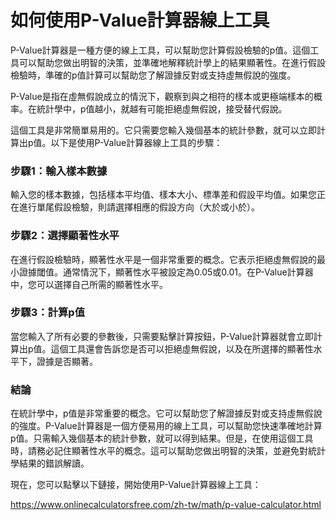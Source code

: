 如何使用P-Value計算器線上工具
==================

P-Value計算器是一種方便的線上工具，可以幫助您計算假設檢驗的p值。這個工具可以幫助您做出明智的決策，並準確地解釋統計學上的結果顯著性。在進行假設檢驗時，準確的p值計算可以幫助您了解證據反對或支持虛無假說的強度。

P-Value是指在虛無假說成立的情況下，觀察到與之相符的樣本或更極端樣本的概率。在統計學中，p值越小，就越有可能拒絕虛無假說，接受替代假說。

這個工具是非常簡單易用的。它只需要您輸入幾個基本的統計參數，就可以立即計算出p值。以下是使用P-Value計算器線上工具的步驟：

### 步驟1：輸入樣本數據

輸入您的樣本數據，包括樣本平均值、樣本大小、標準差和假設平均值。如果您正在進行單尾假設檢驗，則請選擇相應的假設方向（大於或小於）。

### 步驟2：選擇顯著性水平

在進行假設檢驗時，顯著性水平是一個非常重要的概念。它表示拒絕虛無假說的最小證據閾值。通常情況下，顯著性水平被設定為0.05或0.01。在P-Value計算器中，您可以選擇自己所需的顯著性水平。

### 步驟3：計算p值

當您輸入了所有必要的參數後，只需要點擊計算按鈕，P-Value計算器就會立即計算出p值。這個工具還會告訴您是否可以拒絕虛無假說，以及在所選擇的顯著性水平下，證據是否顯著。

### 結論

在統計學中，p值是非常重要的概念。它可以幫助您了解證據反對或支持虛無假說的強度。P-Value計算器是一個方便易用的線上工具，可以幫助您快速準確地計算p值。只需輸入幾個基本的統計參數，就可以得到結果。但是，在使用這個工具時，請務必記住顯著性水平的概念。這可以幫助您做出明智的決策，並避免對統計學結果的錯誤解讀。

現在，您可以點擊以下鏈接，開始使用P-Value計算器線上工具：

<https://www.onlinecalculatorsfree.com/zh-tw/math/p-value-calculator.html>